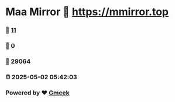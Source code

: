 # Maa Mirror :link: https://mmirror.top 
### :page_facing_up: [11](https://mmirror.top/tag.html) 
### :speech_balloon: 0 
### :hibiscus: 29064 
### :alarm_clock: 2025-05-02 05:42:03 
### Powered by :heart: [Gmeek](https://github.com/Meekdai/Gmeek)
